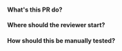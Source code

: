 #### What's this PR do?

#### Where should the reviewer start?

#### How should this be manually tested?
